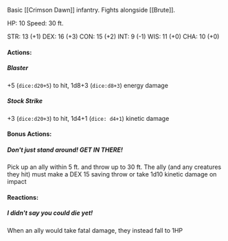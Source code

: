 Basic [[Crimson Dawn]] infantry. Fights alongside [[Brute]].

HP: 10
Speed: 30 ft.

STR: 13 (+1)
DEX: 16 (+3)
CON: 15 (+2)
INT: 9 (-1)
WIS: 11 (+0)
CHA: 10 (+0)
#### Actions:
##### Blaster
+5 (`dice:d20+5`) to hit, 1d8+3 (`dice:d8+3`) energy damage
##### Stock Strike
+3 (`dice:d20+3`) to hit, 1d4+1 (`dice: d4+1`) kinetic damage
#### Bonus Actions:
##### Don't just stand around! GET IN THERE!
Pick up an ally within 5 ft. and throw up to 30 ft. The ally (and any creatures they hit) must make a DEX 15 saving throw or take 1d10 kinetic damage on impact
#### Reactions:
##### I didn't say you could die yet!
When an ally would take fatal damage, they instead fall to 1HP
